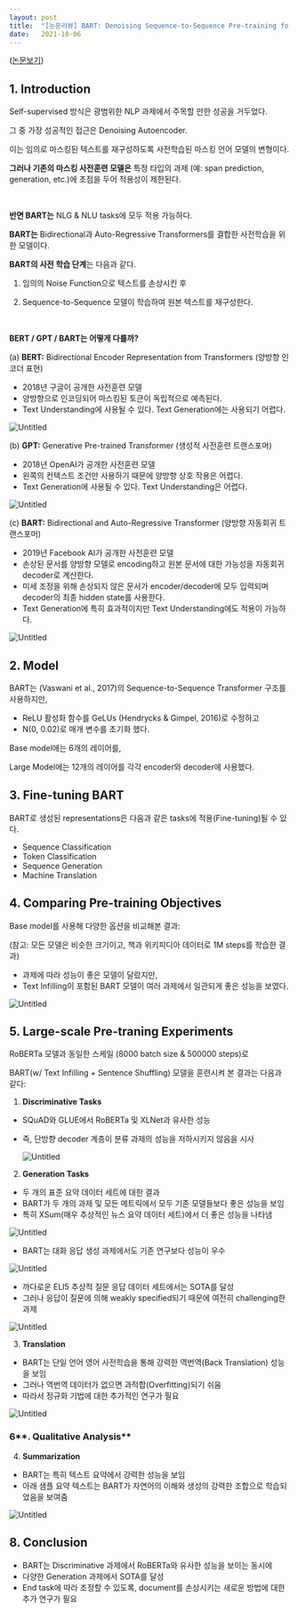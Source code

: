 ```yaml
---
layout: post
title:  "[논문리뷰] BART: Denoising Sequence-to-Sequence Pre-training for Natural Language Generation, Translation, and Comprehension"
date:   2021-10-06
---
```


([논문보기](https://arxiv.org/abs/1910.13461))


## 1. **Introduction**

Self-supervised 방식은 광범위한 NLP 과제에서 주목할 만한 성공을 거두었다. 

그 중 가장 성공적인 접근은 Denoising Autoencoder.

이는 임의로 마스킹된 텍스트를 재구성하도록 사전학습된 마스킹 언어 모델의 변형이다.

**그러나 기존의 마스킹 사전훈련 모델은** 특정 타입의 과제 (예: span prediction, generation, etc.)에 초점을 두어 적용성이 제한된다. 

<br>

**반면 BART는** NLG & NLU tasks에 모두 적용 가능하다.

**BART는** Bidirectional과 Auto-Regressive Transformers를 결합한 사전학습을 위한 모델이다.

**BART의 사전 학습 단계**는 다음과 같다.

  1) 임의의 Noise Function으로 텍스트를 손상시킨 후 

  2) Sequence-to-Sequence 모델이 학습하여 원본 텍스트를 재구성한다.

<br>

**BERT / GPT / BART는 어떻게 다를까?**

(a) **BERT:** Bidirectional Encoder Representation from Transformers (양방향 인코더 표현)

- 2018년 구글이 공개한 사전훈련 모델
- 양방향으로 인코딩되어 마스킹된 토큰이 독립적으로 예측된다.
- Text Understanding에 사용될 수 있다. Text Generation에는 사용되기 어렵다.

![Untitled](/public/img/bart1.png)

(b) **GPT:** Generative Pre-trained Transformer (생성적 사전훈련 트랜스포머) 

- 2018년 OpenAI가 공개한 사전훈련 모델
- 왼쪽의 컨텍스트 조건만 사용하기 때문에 양방향 상호 작용은 어렵다.
- Text Generation에 사용될 수 있다. Text Understanding은 어렵다.

![Untitled](/public/img/bart2.png)

(c) **BART:** Bidirectional and Auto-Regressive Transformer (양방향 자동회귀 트랜스포머)

- 2019년 Facebook AI가 공개한 사전훈련 모델
- 손상된 문서를 양방향 모델로 encoding하고 원본 문서에 대한 가능성을  자동회귀 decoder로 계산한다.
- 미세 조정을 위해 손상되지 않은 문서가 encoder/decoder에 모두 입력되며 decoder의 최종 hidden state를 사용한다.
- Text Generation에 특히 효과적이지만 Text Understanding에도 적용이 가능하다.

![Untitled](/public/img/bart3.png)

## 2. Model

BART는 (Vaswani et al., 2017)의 Sequence-to-Sequence Transformer 구조를 사용하지만, 

- ReLU 활성화 함수를 GeLUs (Hendrycks & Gimpel, 2016)로 수정하고
- N(0, 0.02)로 매개 변수를 초기화 했다.

Base model에는 6개의 레이어를, 

Large Model에는 12개의 레이어를 각각 encoder와 decoder에 사용했다.

## 3. Fine-tuning BART

BART로 생성된 representations은 다음과 같은 tasks에 적용(Fine-tuning)될 수 있다.

- Sequence Classification
- Token Classification
- Sequence Generation
- Machine Translation

## 4. Comparing Pre-training Objectives

Base model를 사용해 다양한 옵션을 비교해본 결과:

(참고: 모든 모델은 비슷한 크기이고, 책과 위키피디아 데이터로 1M steps를 학습한 결과)

- 과제에 따라 성능이 좋은 모델이 달랐지만,
- Text Infilling이 포함된 BART 모델이 여러 과제에서 일관되게 좋은 성능을 보였다.

![Untitled](/public/img/bart4.png)

## 5. Large-scale Pre-traning Experiments

RoBERTa 모델과 동일한 스케일 (8000 batch size & 500000 steps)로 

BART(w/ Text Infilling + Sentence Shuffling) 모델을 훈련시켜 본 결과는 다음과 같다:

1) **Discriminative Tasks**

- SQuAD와 GLUE에서 RoBERTa 및 XLNet과 유사한 성능
- 즉, 단방향 decoder 계층이 분류 과제의 성능을 저하시키지 않음을 시사
    
    ![Untitled](/public/img/bart5.png)
    

2) **Generation Tasks**

- 두 개의 표준 요약 데이터 세트에 대한 결과
- BART가 두 개의 과제 및 모든 메트릭에서 모두 기존 모델들보다 좋은 성능을 보임
- 특히 XSum(매우 추상적인 뉴스 요약 데이터 세트)에서 더 좋은 성능을 나타냄

![Untitled](/public/img/bart6.png)

- BART는 대화 응답 생성 과제에서도 기존 연구보다 성능이 우수

![Untitled](/public/img/bart7.png)

- 까다로운 ELI5 추상적 질문 응답 데이터 세트에서는 SOTA를 달성
- 그러나 응답이 질문에 의해 weakly specified되기 때문에 여전히 challenging한 과제

![Untitled](/public/img/bart8.png)

3) **Translation**

- BART는 단일 언어 영어 사전학습을 통해 강력한 역번역(Back Translation) 성능을 보임
- 그러나 역번역 데이터가 없으면 과적합(Overfitting)되기 쉬움
- 따라서 정규화 기법에 대한 추가적인 연구가 필요

![Untitled](/public/img/bart9.png)

### 6**. Qualitative Analysis**

4) **Summarization**

- BART는 특히 텍스트 요약에서 강력한 성능을 보임
- 아래 샘플 요약 텍스트는 BART가 자연어의 이해와 생성의 강력한 조합으로 학습되었음을 보여줌

![Untitled](/public/img/bart10.png)

## 8. Conclusion

- BART는 Discriminative 과제에서 RoBERTa와 유사한 성능을 보이는 동시에
- 다양한 Generation 과제에서 SOTA를 달성
- End task에 따라 조정할 수 있도록, document를 손상시키는 새로운 방법에 대한 추가 연구가 필요
